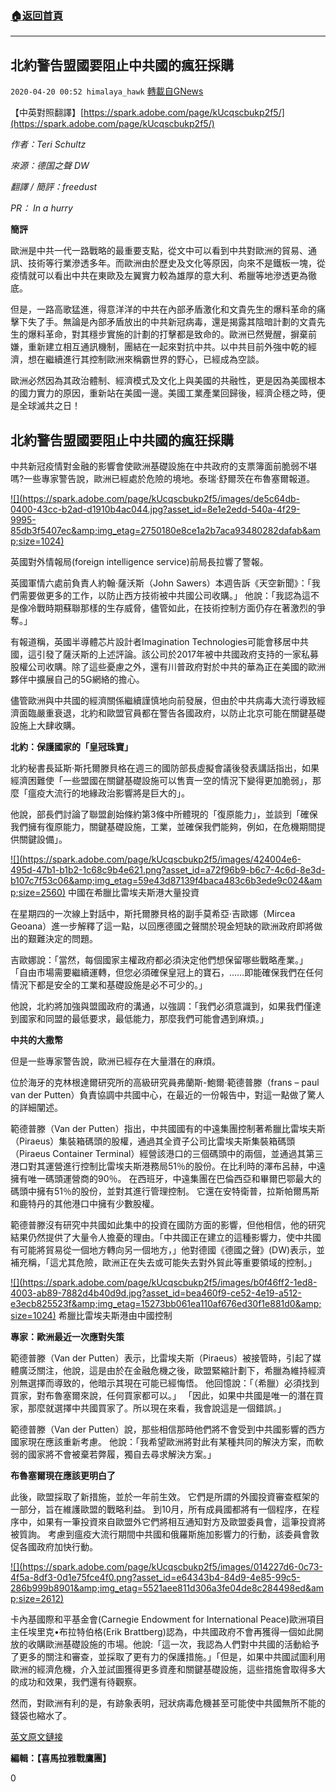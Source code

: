 ###  [:house:返回首頁](https://github.com/ourhimalayas/txt)
---

## 北約警告盟國要阻止中共國的瘋狂採購
`2020-04-20 00:52 himalaya_hawk` [轉載自GNews](https://gnews.org/zh-hant/178765/)

【中英對照翻譯】[https://spark.adobe.com/page/kUcqscbukp2f5/](https://spark.adobe.com/page/kUcqscbukp2f5/)

*作者：Teri Schultz*

*來源：德国之聲 DW*

*翻譯 / 簡評：freedust*

*PR： In a hurry*

**簡評**

歐洲是中共一代一路戰略的最重要支點，從文中可以看到中共對歐洲的貿易、通訊、技術等行業滲透多年。而歐洲由於歷史及文化等原因，向來不是鐵板一塊，從疫情就可以看出中共在東歐及左翼實力較為雄厚的意大利、希臘等地滲透更為徹底。

但是，一路高歌猛進，得意洋洋的中共在內部矛盾激化和文貴先生的爆料革命的痛擊下失了手。無論是內部矛盾放出的中共新冠病毒，還是揭露其陰暗計劃的文貴先生的爆料革命，對其穩步實施的計劃的打擊都是致命的。歐洲已然覺醒，摒棄前嫌，重新建立相互通訊機制，團結在一起來對抗中共。以中共目前外強中乾的經濟，想在繼續進行其控制歐洲來稱霸世界的野心，已經成為空談。

歐洲必然因為其政治體制、經濟模式及文化上與美國的共融性，更是因為美國根本的國力實力的原因，重新站在美國一邊。美國工業產業回歸後，經濟企穩之時，便是全球滅共之日！

## **北約警告盟國要阻止中共國的瘋狂採購**

中共新冠疫情對金融的影響會使歐洲基礎設施在中共政府的支票簿面前脆弱不堪嗎?一些專家警告說，歐洲已經處於危險的境地。泰瑞·舒爾茨在布魯塞爾報道。

[!\[\](https://spark.adobe.com/page/kUcqscbukp2f5/images/de5c64db-0400-43cc-b2ad-d1910b4ac044.jpg?asset_id=8e1e2edd-540a-4f29-9995-85db3f5407ec&amp;img_etag=2750180e8ce1a2b7aca93480282dafab&amp;size=1024)](https://spark.adobe.com/page/kUcqscbukp2f5/images/de5c64db-0400-43cc-b2ad-d1910b4ac044.jpg?asset_id=8e1e2edd-540a-4f29-9995-85db3f5407ec&amp;img_etag=2750180e8ce1a2b7aca93480282dafab&amp;size=1024)

英國對外情報局(foreign intelligence service)前局長拉響了警報。

英國軍情六處前負責人約翰·薩沃斯（John Sawers）本週告訴《天空新聞》：「我們需要做更多的工作，以防止西方技術被中共國公司收購。」 他說：「我認為這不是像冷戰時期蘇聯那樣的生存威脅，儘管如此，在技術控制方面仍存在著激烈的爭奪。」

有報道稱，英國半導體芯片設計者Imagination Technologies可能會移居中共國，這引發了薩沃斯的上述評論。該公司於2017年被中共國政府支持的一家私募股權公司收購。除了這些憂慮之外，還有川普政府對於中共的華為正在美國的歐洲夥伴中擴展自己的5G網絡的擔心。

儘管歐洲與中共國的經濟關係繼續謹慎地向前發展，但由於中共病毒大流行導致經濟面臨嚴重衰退，北約和歐盟官員都在警告各國政府，以防止北京可能在關鍵基礎設施上大肆收購。

**北約：保護國家的「皇冠珠寶」**

北約秘書長延斯·斯托爾滕貝格在週三的國防部長虛擬會議後發表講話指出，如果經濟困難使「一些盟國在關鍵基礎設施可以售賣一空的情況下變得更加脆弱」，那麼「瘟疫大流行的地緣政治影響將是巨大的」。

他說，部長們討論了聯盟創始條約第3條中所體現的「復原能力」，並談到「確保我們擁有復原能力，關鍵基礎設施，工業，並確保我們能夠，例如，在危機期間提供關鍵設備」。

[!\[\](https://spark.adobe.com/page/kUcqscbukp2f5/images/424004e6-495d-47b1-b1b2-1c68c9b4e621.png?asset_id=a72f96b9-b6c7-4c6d-8e3d-b107c7f53c06&amp;img_etag=59e43d87139f4baca483c6b3ede9c024&amp;size=2560)](https://spark.adobe.com/page/kUcqscbukp2f5/images/424004e6-495d-47b1-b1b2-1c68c9b4e621.png?asset_id=a72f96b9-b6c7-4c6d-8e3d-b107c7f53c06&amp;img_etag=59e43d87139f4baca483c6b3ede9c024&amp;size=1024) 中國在希臘比雷埃夫斯港大量投資



在星期四的一次線上對話中，斯托爾滕貝格的副手莫希亞·吉歐娜（Mircea Geoana）進一步解釋了這一點，以回應德國之聲關於現金短缺的歐洲政府即將做出的艱難決定的問題。

吉歐娜說：「當然，每個國家主權政府都必須決定他們想保留哪些戰略產業。」 「自由市場需要繼續運轉，但您必須確保皇冠上的寶石，……即能確保我們在任何情況下都是安全的工業和基礎設施是必不可少的。」

他說，北約將加強與盟國政府的溝通，以強調：「我們必須意識到，如果我們僅達到國家和同盟的最低要求，最低能力，那麼我們可能會遇到麻煩。」

**中共的大撒幣**

但是一些專家警告說，歐洲已經存在大量潛在的麻煩。

位於海牙的克林根達爾研究所的高級研究員弗蘭斯-鮑爾·範德普滕（frans – paul van der Putten）負責協調中共國中心，在最近的一份報告中，對這一點做了驚人的詳細闡述。

範德普滕（Van der Putten）指出，中共國國有的中遠集團控制著希臘比雷埃夫斯（Piraeus）集裝箱碼頭的股權，通過其全資子公司比雷埃夫斯集裝箱碼頭（Piraeus Container Terminal）經營該港口的三個碼頭中的兩個，並通過其第三港口對其運營進行控制比雷埃夫斯港務局51％的股份。在比利時的澤布呂赫，中遠擁有唯一碼頭運營商的90％。 在西班牙，中遠集團在巴倫西亞和畢爾巴鄂最大的碼頭中擁有51％的股份，並對其進行管理控制。 它還在安特衛普，拉斯帕爾馬斯和鹿特丹的其他港口中擁有少數股權。

範德普滕沒有研究中共國如此集中的投資在國防方面的影響，但他相信，他的研究結果仍然提供了大量令人擔憂的理由。「中共國正在建立的這種影響力，使中共國有可能將貿易從一個地方轉向另一個地方，」他對德國《德國之聲》(DW)表示，並補充稱，「這尤其危險，歐洲正在失去或可能失去對外貿此等重要領域的控制。」

[!\[\](https://spark.adobe.com/page/kUcqscbukp2f5/images/b0f46ff2-1ed8-4003-ab89-7882d4b40d9d.jpg?asset_id=bea460f9-ce52-4e19-a512-e3ecb825523f&amp;img_etag=15273bb061ea110af676ed30f1e881d0&amp;size=1024)](https://spark.adobe.com/page/kUcqscbukp2f5/images/b0f46ff2-1ed8-4003-ab89-7882d4b40d9d.jpg?asset_id=bea460f9-ce52-4e19-a512-e3ecb825523f&amp;img_etag=15273bb061ea110af676ed30f1e881d0&amp;size=1024) 希臘比雷埃夫斯港由中國控制

**專家：歐洲最近一次應對失策**

範德普滕（Van der Putten）表示，比雷埃夫斯（Piraeus）被接管時，引起了媒體廣泛關注，他說，這是由於在金融危機之後，歐盟緊縮計劃下，希臘為維持經濟別無選擇而導致的，他暗示其現在可能已經悔悟。 他回憶說：「（希臘）必須找到買家，對布魯塞爾來說，任何買家都可以。」 「因此，如果中共國是唯一的潛在買家，那麼就選擇中共國買家了。所以現在來看，我會說這是一個錯誤。」

範德普滕（Van der Putten）說，那些相信那時他們將不會受到中共國影響的西方國家現在應該重新考慮。 他說：「我希望歐洲將對此有某種共同的解決方案，而軟弱的國家將不會被棄若弊履，獨自去尋求解決方案。」

**布魯塞爾現在應該更明白了**

此後，歐盟採取了新措施，並於一年前生效。 它們是所謂的外國投資審查框架的一部分，旨在維護歐盟的戰略利益。 到10月，所有成員國都將有一個程序，在程序中，如果有一筆投資來自歐盟外它們將相互通知對方及歐盟委員會，這筆投資將被質詢。 考慮到瘟疫大流行期間中共國和俄羅斯施加影響力的行動，該委員會敦促各國政府加快行動。

[!\[\](https://spark.adobe.com/page/kUcqscbukp2f5/images/014227d6-0c73-4f5a-8df3-0d1e75fce4f0.png?asset_id=e64343b4-84d9-4e85-99c5-286b999b8901&amp;img_etag=5521aee811d306a3fe04de8c284498ed&amp;size=2612)](https://spark.adobe.com/page/kUcqscbukp2f5/images/014227d6-0c73-4f5a-8df3-0d1e75fce4f0.png?asset_id=e64343b4-84d9-4e85-99c5-286b999b8901&amp;img_etag=5521aee811d306a3fe04de8c284498ed&amp;size=1024)

卡內基國際和平基金會(Carnegie Endowment for International Peace)歐洲項目主任埃里克•布拉特伯格(Erik Brattberg)認為，中共國政府不會再獲得一個如此開放的收購歐洲基礎設施的市場。他說:「這一次，我認為人們對中共國的活動給予了更多的關注和審查，並採取了更有力的保護措施。」「但是，如果中共國試圖利用歐洲的經濟危機，介入並試圖獲得更多資產和關鍵基礎設施，這些措施會取得多大的成功和效果，我們還有待觀察。

然而，對歐洲有利的是，有跡象表明，冠狀病毒危機甚至可能使中共國無所不能的錢袋也縮水了。

[英文原文鏈接](https://www.dw.com/en/nato-warns-allies-to-block-china-buying-spree/a-53167064)

**編輯：【喜馬拉雅戰鷹團】**

0
